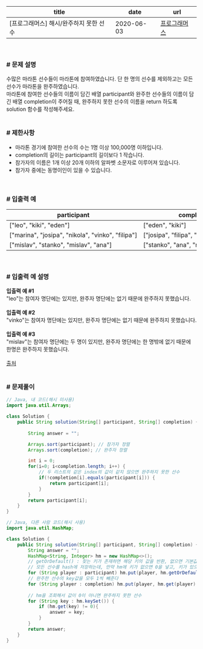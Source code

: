 |title|date|url|
|---|---|---|
|[프로그래머스] 해시/완주하지 못한 선수|2020-06-03|[프로그래머스](https://school.programmers.co.kr/learn/courses/30/lessons/42576)|

<br>

### # 문제 설명
수많은 마라톤 선수들이 마라톤에 참여하였습니다. 단 한 명의 선수를 제외하고는 모든 선수가 마라톤을 완주하였습니다.<br>
마라톤에 참여한 선수들의 이름이 담긴 배열 participant와 완주한 선수들의 이름이 담긴 배열 completion이 주어질 때, 완주하지 못한 선수의 이름을 return 하도록 solution 함수를 작성해주세요.<br>
<br>

### # 제한사항
- 마라톤 경기에 참여한 선수의 수는 1명 이상 100,000명 이하입니다.
- completion의 길이는 participant의 길이보다 1 작습니다.
- 참가자의 이름은 1개 이상 20개 이하의 알파벳 소문자로 이루어져 있습니다.
- 참가자 중에는 동명이인이 있을 수 있습니다.

<br>

### # 입출력 예

| participant | completion | return |
| --- | --- | --- |
| \["leo", "kiki", "eden"\] | \["eden", "kiki"\] | "leo" |
| \["marina", "josipa", "nikola", "vinko", "filipa"\] | \["josipa", "filipa", "marina", "nikola"\] | "vinko" |
| \["mislav", "stanko", "mislav", "ana"\] | \["stanko", "ana", "mislav"\] | "mislav" |

<br>

### # 입출력 예 설명
**입출력 예 #1**<br>
"leo"는 참여자 명단에는 있지만, 완주자 명단에는 없기 때문에 완주하지 못했습니다.<br>
<br>
**입출력 예 #2**<br>
"vinko"는 참여자 명단에는 있지만, 완주자 명단에는 없기 때문에 완주하지 못했습니다.<br>
<br>
**입출력 예 #3**<br>
"mislav"는 참여자 명단에는 두 명이 있지만, 완주자 명단에는 한 명밖에 없기 때문에 한명은 완주하지 못했습니다.<br>
<br>
[출처](http://hsin.hr/coci/archive/2014_2015/contest2_tasks.pdf)<br>
<br>

### # 문제풀이
```java
// Java, 내 코드(해시 미사용)
import java.util.Arrays;

class Solution {
    public String solution(String[] participant, String[] completion) {
        
        String answer = "";

        Arrays.sort(participant); // 참가자 정렬
        Arrays.sort(completion); // 완주자 정렬

        int i = 0;
        for(i=0; i<completion.length; i++) {
            // 두 리스트의 같은 index의 값이 같지 않으면 완주하지 못한 선수
            if(!completion[i].equals(participant[i])) {
                return participant[i];
            }
        }
        return participant[i];
    }
}
```
```java
// Java, 다른 사람 코드(해시 사용)
import java.util.HashMap;

class Solution {
    public String solution(String[] participant, String[] completion) {
        String answer = "";
        HashMap<String, Integer> hm = new HashMap<>();
        // getOrDefault() : 찾는 키가 존재하면 해당 키의 값을 반환, 없으면 기본값을 반환
        // 모든 선수를 hash에 저장하는데, 만약 hm에 키가 없으면 0을 넣고, 키가 있으면 1을 더함
        for (String player : participant) hm.put(player, hm.getOrDefault(player, 0) + 1);
        // 완주한 선수의 key값을 모두 1씩 빼준다 
        for (String player : completion) hm.put(player, hm.get(player) - 1);
   
        // hm을 조회해서 값이 0이 아니면 완주하지 못한 선수
        for (String key : hm.keySet()) {
            if (hm.get(key) != 0){
                answer = key;
            }
        }
        return answer;
    }
}
```